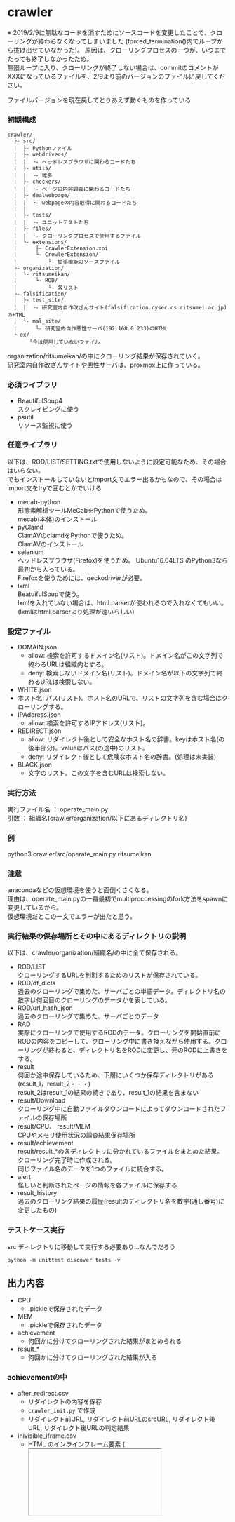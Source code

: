 # crawler

※ 2019/2/9に無駄なコードを消すためにソースコードを変更したことで、クローリングが終わらなくなってしまいました
(forced_termination()内でループから抜け出せていなかった)。
原因は、クローリングプロセスの一つが、いつまでたっても終了しなかったため。  
無限ループに入り、クローリングが終了しない場合は、commitのコメントがXXXになっているファイルを、2/9より前のバージョンのファイルに戻してください。  

ファイルバージョンを現在戻してとりあえず動くものを作っている

### 初期構成

```
crawler/
  ├- src/
  |  ├- Pythonファイル
  |  ├- webdrivers/
  |  |  └- ヘッドレスブラウザに関わるコードたち
  |  ├- utils/
  |  |  └- 雑多
  |  ├- checkers/
  |  |  └- ページの内容調査に関わるコードたち
  |  ├- dealwebpage/
  |  |  └- webpageの内容取得に関わるコードたち
  |  |
  |  ├- tests/
  |  |  └- ユニットテストたち
  |  ├- files/
  |  |  └- クローリングプロセスで使用するファイル
  |  └- extensions/
  |      ├- CrawlerExtension.xpi
  |      └- CrowlerExtension/
  |          └- 拡張機能のソースファイル
  ├- organization/
  |  └- ritsumeikan/
  |      └- ROD/
  |          └- 各リスト
  ├- falsification/
  |  ├- test_site/
  |  |  └- 研究室内自作改ざんサイト(falsification.cysec.cs.ritsumei.ac.jp)のHTML
  |  └- mal_site/
  |      └- 研究室内自作悪性サーバ(192.168.0.233)のHTML
  └ ex/
       └今は使用していないファイル
```

organization/ritsumeikan/の中にクローリング結果が保存されていく。  
研究室内自作改ざんサイトや悪性サーバは、proxmox上に作っている。


### 必須ライブラリ
* BeautifulSoup4  
 スクレイピングに使う  
* psutil  
 リソース監視に使う  

### 任意ライブラリ
以下は、ROD/LIST/SETTING.txtで使用しないように設定可能なため、その場合はいらない。  
でもインストールしていないとimport文でエラー出るかもなので、その場合はimport文をtryで囲むとかでいける  
* mecab-python  
 形態素解析ツールMeCabをPythonで使うため。  
 mecab(本体)のインストール
* pyClamd  
 ClamAVのclamdをPythonで使うため。  
 ClamAVのインストール 
* selenium  
 ヘッドレスブラウザ(Firefox)を使うため。 
 Ubuntu16.04LTS のPython3なら最初から入っている。  
 Firefoxを使うためには、geckodriverが必要。
* lxml  
 BeatuifulSoupで使う。  
 lxmlを入れていない場合は、html.parserが使われるので入れなくてもいい。(lxmlはhtml.parserより処理が速いらしい)  

### 設定ファイル

- DOMAIN.json
  - allow: 検索を許可するドメイン名(リスト)。ドメイン名がこの文字列で終わるURLは組織内とする。
  - deny: 検索しないドメイン名(リスト)。ドメイン名が以下の文字列で終わるURLは検索しない。
- WHITE.json
- ホスト名: パス(リスト)。ホスト名のURLで、リストの文字列を含む場合はクローリングする。
- IPAddress.json
  - allow: 検索を許可するIPアドレス(リスト)。
- REDIRECT.json
  - allow: リダイレクト後として安全なホスト名の辞書。keyはホスト名(の後半部分)。valueはパス(の途中)のリスト。
  - deny: リダイレクト後として危険なホスト名の辞書。(処理は未実装)
- BLACK.json
  - 文字のリスト。この文字を含むURLは検索しない。

### 実行方法  
実行ファイル名 ： operate_main.py  
引数 ： 組織名(crawler/organization/以下にあるディレクトリ名)
### 例  
python3 crawler/src/operate_main.py  ritsumeikan

### 注意
anacondaなどの仮想環境を使うと面倒くさくなる。  
理由は、operate_main.pyの一番最初でmultiproccessingのfork方法をspawnに変更しているから。  
仮想環境だとこの一文でエラーが出たと思う。  

### 実行結果の保存場所とその中にあるディレクトリの説明  
以下は、crawler/organization/組織名/の中に全て保存される。  
* ROD/LIST  
  クローリングするURLを判別するためのリストが保存されている。
* ROD/df_dicts  
  過去のクローリングで集めた、サーバごとの単語データ。ディレクトリ名の数字は何回目のクローリングのデータかを表している。
* ROD/url_hash_json  
  過去のクローリングで集めた、サーバごとのデータ
* RAD  
  実際にクローリングで使用するRODのデータ。クローリングを開始直前にRODの内容をコピーして、クローリング中に書き換えながら使用する。クローリングが終わると、ディレクトリ名をRODに変更し、元のRODに上書きをする。
* result  
  何回か途中保存しているため、下層にいくつか保存ディレクトリがある(result_1，result_2・・・)  
  result_2はresult_1の結果の続きであり、result_1の結果を含まない 
* result/Download  
  クローリング中に自動ファイルダウンロードによってダウンロードされたファイルの保存場所
* result/CPU、 result/MEM  
  CPUやメモリ使用状況の調査結果保存場所
* result/achievement  
  result/result_*の各ディレクトリに分かれているファイルをまとめた結果。クローリング完了時に作成される。  
  同じファイル名のデータを1つのファイルに統合する。
* alert  
  怪しいと判断されたページの情報を各ファイルに保存する
* result_history  
  過去のクローリング結果の履歴(resultのディレクトリ名を数字(通し番号)に変更したもの)

### テストケース実行

src ディレクトリに移動して実行する必要あり...なんでだろう

`python -m unittest discover tests -v`

## 出力内容

- CPU
  - .pickleで保存されたデータ
- MEM
  - .pickleで保存されたデータ
- achievement
  - 何回かに分けてクローリングされた結果がまとめられる
- result_*
  - 何回かに分けてクローリングされた結果が入る

### achievementの中

- after_redirect.csv
  - リダイレクトの内容を保存
  - `crawler_init.py` で作成
  - リダイレクト前URL, リダイレクト前URLのsrcURL, リダイレクト後URL, リダイレクト後URLの判定結果
- inivisible_iframe.csv
  - HTML のインラインフレーム要素 (<iframe>) 入れ子になった閲覧コンテキストを表現する
  - width、height属性値が0か display:none か visibility:hidden が設定されている等、目に見えない <iframe> が記録される
- new_page.csv
  - `crawler.py/parse()` で作成
  - url_dict に存在しないページの場合これは新規ページ
- same_hash_page.csv
  - `crawler.py/parse()` で作成
  - url_dict に存在するSHAと新たに取得したSHAが一致するかを調べて作成
- change_hash_page.csv
  - `crawler.py/parse()` で作成
  - Hash値が変わったページに関して何日で変わったかを記録する
- script_name.csv
  - スクリプト名が1文字のとき、怪しいスクリプト名のときに記録する
  - タイトル内に `<script ` が存在しているとき
  - `src/crawler.py/` 618行目
  - `src/dealwebpage/inspection_page.py/script_inspection()`
- clamd_error.txt
  - clamdで起きたエラーをまとめて記録する
  - 大きすぎるファイル等々記録される
- meta_refresh.csv
  - `crawler.py/parse()` で作成
  - アドレス変更等で飛ばされた場合に記録する
- server
  - 各サーバの結果が入る
- hack_word_Lv*.txt
  - ハック関連の文字列があるときにレベルに応じて記録される
- new_file.csv
  - `crawler.py/parse()` で作成
  - url_dict に存在しないページの場合これは新規ファイル
- result.txt
  - 達成URL数を全部まとめて記録する
- notice.txt
  - 特殊なケースとしてなんかKillされた時等に記録されるページ

### alertの中身

- new_form_url.csv
  - 入力フォームのaction先が未知サーバの場合に記録する
  - ActionにかかれているURLが不完全な場合には適度に修正( `webpage.py/comp_http` )
- request_to_new_server.csv
  - リクエスト先のURLが安全かを調べる
- download_url.csv
  - 自動ダウンロードが存在する場合に記録する
- over_work_cpu.csv, over_work_memory.csv
  - 使用率が大きいプロセスを記録する
- url_history.csv
  - URLの遷移が存在する際に記録する
  - `inspection_url_by_filter` を用いて怪しいURLかどうかチェックする
  - `crawler.py` 922
- about_blank_url.csv
  - URL開いたらポップアップでファイルDLが出てくる者たちが記録されている...
  - FileDLに記録されてない？
  - `crawler.py` 1195
- alert_text.csv
  - アラートででてきたURL, 内容が保存される
  - `crawler.py` 1185
- new_form_url.csv
  - 未知サーバにフォームを送信しているページを記録する
  - `crawler.py` 675
- new_page_without_frequent_word.csv
  - 新たなページにあった単語が今まで見てきた同一サーバ内のの頻出単語にどれだけ含まれているか調査
  - 類似性が全然ないならば記録する
  - `crawler.py` 553
- after_redirect_check.csv
  - リダイレクトが発生した場合ホワイトリストに含まれているかを調べて記録する
  - `crawler_init.py` 649
- new_window_url
  - 新規ウィンドウを開く系ページを記録
  - `crawler_init.py` 622
- change_important_word.csv
  - 過去の記録と頻発する文字列が変わっていたならば記録する
  - `crawler.py` 553
- link_to_new_server.csv
  - 未知サーバへのリンクが存在する場合に記録する
- new_iframeSrc.csv
  - 前回のクローリングで確認されなかったiframeが存在する場合に記録
  - `crawler.py` 591
- new_scriptSrc.csv
  - 前回のクローリングで確認されなかったscriptが使われているときに記録
  - `crawler.py` 640
